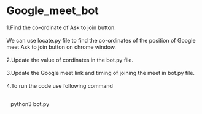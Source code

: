 # Google_meet_bot

1.Find the co-ordinate of Ask to join button.<br/>
<br/>We can use locate.py file to find the co-ordinates of the position of Google meet Ask to join button on chrome window.<br/>
<br/>2.Update the value of cordinates in the bot.py file.<br/>
<br/>3.Update the Google meet link and timing of joining the meet in bot.py file.<br/>
<br/>4.To run the code use following command

<br/><code>&nbsp;</code> python3 bot.py<br/>


